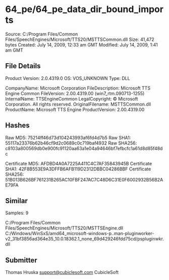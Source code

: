 64_pe/64_pe_data_dir_bound_imports
==================================

Source:  C:/Program Files/Common Files/SpeechEngines/Microsoft/TTS20/MSTTSCommon.dll
Size:  41,472 bytes
Created:  July 14, 2009, 12:33 am GMT
Modified:  July 14, 2009, 1:41 am GMT

File Details
------------

Product Version:  2.0.4319.0
OS:  VOS_UNKNOWN
Type:  DLL

CompanyName:  Microsoft Corporation
FileDescription:  Microsoft TTS Engine Common
FileVersion:  2.00.4319.00 (win7_rtm.090713-1255)
InternalName:  TTSEngineCommon
LegalCopyright:  © Microsoft Corporation. All rights reserved.
OriginalFilename:  MSTTSCommon.dll
ProductName:  Microsoft TTS Engine
ProductVersion:  2.00.4319.00

Hashes
------

Raw MD5:  75214ff46d73d104243993af6fd4d7b5
Raw SHA1:  55117a23376b62b46cf9d2c0689c0c719baf4932
Raw SHA256:  c8103a800569db0e900fc91120aa63a1e04a94646bf7efbcfc1a61d8d85f48dc

Certificate MD5:  AFDBD4A0A7225A411C4C7AF35843945B
Certificate SHA1:  42F8B553E9A3DFFB6AFB119D2312DBBC04286BBF
Certificate SHA256:  51B013B626BF761231B265AC10FBF247AC7C48D6C31E0F6002932B56B2AE79FA

Similar
-------

Samples:  9

C:/Program Files/Common Files/SpeechEngines/Microsoft/TTS20/MSTTSEngine.dll
C:/Windows/WinSxS/amd64_microsoft-windows-p..man-pluginworker-v2_31bf3856ad364e35_10.0.18362.1_none_69d429246fdd75cd/pspluginwkr.dll

Submitter
---------

Thomas Hruska
support@cubiclesoft.com
CubicleSoft
